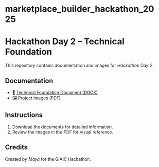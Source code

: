 # marketplace_builder_hackathon_2025
# Hackathon Day 2 – Technical Foundation

This repository contains documentation and images for *Hackathon Day 2*.

## Documentation

- 📄 [Technical Foundation Document (DOCX)](https://github.com/username/repository-name/blob/main/Hackathon_Day2.docx)  
- 🖼 [Project Images (PDF)](https://github.com/username/repository-name/blob/main/Hackathon_Pictures.pdf)  

## Instructions

1. Download the documents for detailed information.  
2. Review the images in the PDF for visual reference.

## Credits

Created by *Maya* for the GIAIC Hackathon.
